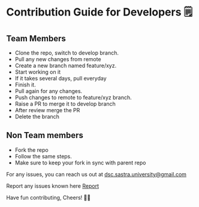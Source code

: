 # Contribution Guide for Developers 🗒️

## Team Members

- Clone the repo, switch to develop branch.
- Pull any new changes from remote
- Create a new branch named feature/xyz.
- Start working on it
- If it takes several days, pull everyday
- Finish it.
- Pull again for any changes.
- Push changes to remote to feature/xyz branch.
- Raise a PR to merge it to develop branch
- After review merge the PR
- Delete the branch

## Non Team members

- Fork the repo
- Follow the same steps.
- Make sure to keep your fork in sync with parent repo

For any issues, you can reach us out at dsc.sastra.university@gmail.com

Report any issues known here <a href ="https://github.com/dsc-sastra-university/DSCWebApp/issues">Report </a>

Have fun contributing, Cheers! 🍾🎉
